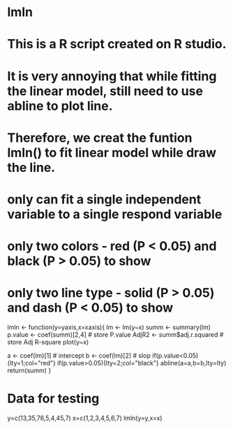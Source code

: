 # lmln

# This is a R script created on R studio.

# It is very annoying that while fitting the linear model, still need to use abline to plot line.

# Therefore, we creat the funtion lmln() to fit linear model while draw the line.

# only can fit a single independent variable to a single respond variable
# only two colors - red (P < 0.05) and black (P > 0.05) to show
# only two line type - solid (P > 0.05) and dash (P < 0.05) to show

lmln <- function(y=yaxis,x=xaxis){
  lm <- lm(y~x)
  summ <- summary(lm)
  p.value <- coef(summ)[2,4] # store P.value
  AdjR2 <- summ$adj.r.squared # store Adj R-square
  plot(y~x)
  
  a <- coef(lm)[1] # intercept
  b <- coef(lm)[2] # slop
  if(p.value<0.05){lty=1;col="red"}
  if(p.value>0.05){lty=2;col="black"}
  abline(a=a,b=b,lty=lty)
  return(summ)
}

# Data for testing
y=c(13,35,76,5,4,45,7)
x=c(1,2,3,4,5,6,7)
lmln(y=y,x=x)
